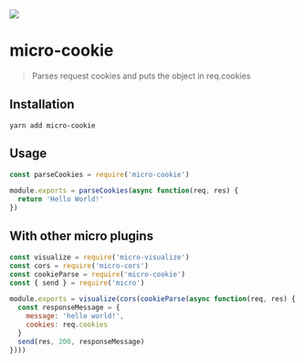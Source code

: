 <img src="https://raw.githubusercontent.com/alexfreska/micro-cookie/master/cookie.png">

# micro-cookie
> Parses request cookies and puts the object in req.cookies

## Installation
`yarn add micro-cookie`

## Usage
```javascript
const parseCookies = require('micro-cookie')

module.exports = parseCookies(async function(req, res) {
  return 'Hello World!'
})
```

## With other micro plugins

```javascript
const visualize = require('micro-visualize')
const cors = require('micro-cors')
const cookieParse = require('micro-cookie')
const { send } = require('micro')

module.exports = visualize(cors(cookieParse(async function(req, res) {
  const responseMessage = {
    message: 'hello world!',
    cookies: req.cookies
  }
  send(res, 200, responseMessage)
})))
```
